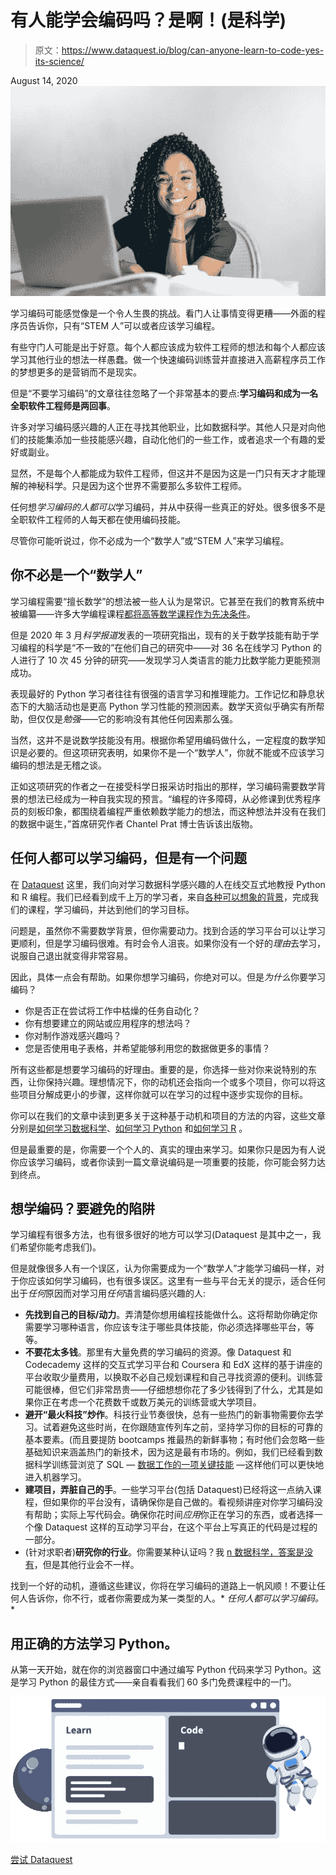 # 有人能学会编码吗？是啊！(是科学)

> 原文：<https://www.dataquest.io/blog/can-anyone-learn-to-code-yes-its-science/>

August 14, 2020![smiling with laptop](img/52a3ad980cada20c717adf979e0f8264.png)

学习编码可能感觉像是一个令人生畏的挑战。看门人让事情变得更糟——外面的程序员告诉你，只有“STEM 人”可以或者应该学习编程。

有些守门人可能是出于好意。每个人都应该成为软件工程师的想法和每个人都应该学习其他行业的想法一样愚蠢。做一个快速编码训练营并直接进入高薪程序员工作的梦想更多的是营销而不是现实。

但是“不要学习编码”的文章往往忽略了一个非常基本的要点:**学习编码和成为一名全职软件工程师是两回事**。

许多对学习编码感兴趣的人正在寻找其他职业，比如数据科学。其他人只是对向他们的技能集添加一些技能感兴趣，自动化他们的一些工作，或者追求一个有趣的爱好或副业。

显然，不是每个人都能成为软件工程师，但这并不是因为这是一门只有天才才能理解的神秘科学。只是因为这个世界不需要那么多软件工程师。

任何想*学习编码的人都可以*学习编码，并从中获得一些真正的好处。很多很多不是全职软件工程师的人每天都在使用编码技能。

尽管你可能听说过，你不必成为一个“数学人”或“STEM 人”来学习编程。

## 你不必是一个“数学人”

学习编程需要“擅长数学”的想法被一些人认为是常识。它甚至在我们的教育系统中被编纂——许多大学编程课程[都将高等数学课程作为先决条件](https://www.nature.com/articles/s41598-020-60661-8)。

但是 2020 年 3 月*科学报道*发表的一项研究指出，现有的关于数学技能有助于学习编程的科学是“不一致的”在他们自己的研究中——对 36 名在线学习 Python 的人进行了 10 次 45 分钟的研究——发现学习人类语言的能力比数学能力更能预测成功。

表现最好的 Python 学习者往往有很强的语言学习和推理能力。工作记忆和静息状态下的大脑活动也是更高 Python 学习性能的预测因素。数学天资似乎确实有所帮助，但仅仅是*勉强*——它的影响没有其他任何因素那么强。

当然，这并不是说数学技能没有用。根据你希望用编码做什么，一定程度的数学知识是必要的。但这项研究表明，如果你不是一个“数学人”，你就不能或不应该学习编码的想法是无稽之谈。

正如这项研究的作者之一在接受科学日报采访时指出的那样，学习编码需要数学背景的想法已经成为一种自我实现的预言。“编程的许多障碍，从必修课到优秀程序员的刻板印象，都围绕着编程严重依赖数学能力的想法，而这种想法并没有在我们的数据中诞生，”首席研究作者 Chantel Prat 博士告诉该出版物。

## 任何人都可以学习编码，但是有一个问题

在 [Dataquest](https://www.dataquest.io/) 这里，我们向对学习数据科学感兴趣的人在线交互式地教授 Python 和 R 编程。我们已经看到成千上万的学习者，来自[各种可以想象的背景](https://www.dataquest.io/student-outcomes/)，完成我们的课程，学习编码，并达到他们的学习目标。

问题是，虽然你不需要数学背景，但你需要动力。找到合适的学习平台可以让学习更顺利，但是学习编码很难。有时会令人沮丧。如果你没有一个好的*理由*去学习，说服自己退出就变得非常容易。

因此，具体一点会有帮助。如果你想学习编码，你绝对可以。但是*为什么*你要学习编码？

*   你是否正在尝试将工作中枯燥的任务自动化？
*   你有想要建立的网站或应用程序的想法吗？
*   你对制作游戏感兴趣吗？
*   您是否使用电子表格，并希望能够利用您的数据做更多的事情？

所有这些都是想要学习编码的好理由。重要的是，你选择一些对你来说特别的东西，让你保持兴趣。理想情况下，你的动机还会指向一个或多个项目，你可以将这些项目分解成更小的步骤，这样你就可以在学习的过程中逐步实现你的目标。

你可以在我们的文章中读到更多关于这种基于动机和项目的方法的内容，这些文章分别是[如何学习数据科学](https://www.dataquest.io/blog/learn-data-science/)、[如何学习 Python](https://www.dataquest.io/blog/learn-python-the-right-way/) 和[如何学习 R](https://www.dataquest.io/blog/learn-r-for-data-science/) 。

但是最重要的是，你需要一个个人的、真实的理由来学习。如果你只是因为有人说你应该学习编码，或者你读到一篇文章说编码是一项重要的技能，你可能会努力达到终点。

## 想学编码？要避免的陷阱

学习编程有很多方法，也有很多很好的地方可以学习(Dataquest 是其中之一，我们希望你能考虑我们)。

但是就像很多人有一个误区，认为你需要成为一个“数学人”才能学习编码一样，对于你应该如何学习编码，也有很多误区。这里有一些与平台无关的提示，适合任何出于*任何*原因而对学习用*任何*语言编码感兴趣的人:

*   **先找到自己的目标/动力**。弄清楚你想用编程技能做什么。这将帮助你确定你需要学习哪种语言，你应该专注于哪些具体技能，你必须选择哪些平台，等等。
*   **不要花太多钱**。那里有大量免费的学习编码的资源。像 Dataquest 和 Codecademy 这样的交互式学习平台和 Coursera 和 EdX 这样的基于讲座的平台收取少量费用，以换取不必自己规划课程和自己寻找资源的便利。训练营可能很棒，但它们非常昂贵——仔细想想你花了多少钱得到了什么，尤其是如果你正在考虑一个花费数千或数万美元的训练营或大学项目。
*   **避开“最火科技”炒作**。科技行业节奏很快，总有一些热门的新事物需要你去学习。试着避免这些时尚，在你跟随宣传列车之前，坚持学习你的目标的可靠的基本要素。(而且要提防 bootcamps 推最热的新鲜事物；有时他们会忽略一些基础知识来涵盖热门的新技术，因为这是最有市场的。例如，我们已经看到数据科学训练营浏览了 SQL — [数据工作的一项关键技能](https://www.dataquest.io/blog/why-sql-is-the-most-important-language-to-learn/) —这样他们可以更快地进入机器学习。
*   **建项目，弄脏自己的手**。一些学习平台(包括 Dataquest)已经将这一点纳入课程，但如果你的平台没有，请确保你是自己做的。看视频讲座对你学习编码没有帮助；实际上写代码会。确保你花时间*应用*你正在学习的东西，或者选择一个像 Dataquest 这样的互动学习平台，在这个平台上写真正的代码是过程的一部分。
*   (针对求职者)**研究你的行业**。你需要某种认证吗？我 [n 数据科学，答案是没有](https://www.dataquest.io/blog/data-science-certificate/)，但是其他行业会不一样。

找到一个好的动机，遵循这些建议，你将在学习编码的道路上一帆风顺！不要让任何人告诉你，你不行，或者你需要成为某一类型的人。* *任何人都可以学习编码。**

## 用正确的方法学习 Python。

从第一天开始，就在你的浏览器窗口中通过编写 Python 代码来学习 Python。这是学习 Python 的最佳方式——亲自看看我们 60 多门免费课程中的一门。

![astronaut floating over code](img/8cbc4821ae1245a9fd02da67c90ed420.png)

[尝试 Dataquest](https://app.dataquest.io/signup)